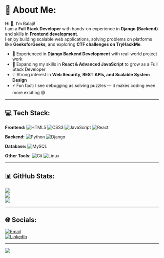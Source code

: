 # 💫 About Me:
Hi 👋, I'm Balaji!  
I am a **Full Stack Developer** with hands-on experience in **Django (Backend)** and skills in **Frontend development**.  
I enjoy building scalable web applications, solving problems on platforms like **GeeksforGeeks**, and exploring **CTF challenges on TryHackMe**.  

- 🔭 Experienced in **Django Backend Development** with real-world project work  
- 🌱 Expanding my skills in **React & Advanced JavaScript** to grow as a Full Stack Developer  
- 💡 Strong interest in **Web Security, REST APIs, and Scalable System Design**  
- ⚡ Fun fact: I see debugging as solving puzzles — it makes coding even more exciting 😅  

---

## 💻 Tech Stack:
**Frontend:** ![HTML5](https://img.shields.io/badge/html5-%23E34F26.svg?style=for-the-badge&logo=html5&logoColor=white) ![CSS3](https://img.shields.io/badge/css3-%231572B6.svg?style=for-the-badge&logo=css3&logoColor=white) ![JavaScript](https://img.shields.io/badge/javascript-%23323330.svg?style=for-the-badge&logo=javascript&logoColor=%23F7DF1E) ![React](https://img.shields.io/badge/react-%2320232a.svg?style=for-the-badge&logo=react&logoColor=%2361DAFB)  

**Backend:** ![Python](https://img.shields.io/badge/python-3670A0?style=for-the-badge&logo=python&logoColor=ffdd54) ![Django](https://img.shields.io/badge/django-%23092E20.svg?style=for-the-badge&logo=django&logoColor=white)  

**Database:** ![MySQL](https://img.shields.io/badge/mysql-4479A1.svg?style=for-the-badge&logo=mysql&logoColor=white)  

**Other Tools:** ![Git](https://img.shields.io/badge/git-%23F05033.svg?style=for-the-badge&logo=git&logoColor=white) ![Linux](https://img.shields.io/badge/Linux-FCC624?style=for-the-badge&logo=linux&logoColor=black)  

---

## 📊 GitHub Stats:
![](https://github-readme-stats.vercel.app/api?username=balajiinfo8&theme=dark&hide_border=false&include_all_commits=true&count_private=true)<br/>
![](https://nirzak-streak-stats.vercel.app/?user=balajiinfo8&theme=dark&hide_border=false)<br/>
![](https://github-readme-stats.vercel.app/api/top-langs/?username=balajiinfo8&theme=dark&hide_border=false&include_all_commits=true&count_private=true&layout=compact)

---

## 🌐 Socials:
[![Email](https://img.shields.io/badge/Email-D14836?logo=gmail&logoColor=white)](mailto:vinothkumarbalaji150@gmail.com)  
[![LinkedIn](https://img.shields.io/badge/LinkedIn-%230077B5.svg?logo=linkedin&logoColor=white)](https://www.linkedin.com/in/vjbalaji-00283a18a/)  

---

[![](https://visitcount.itsvg.in/api?id=balajiinfo8&icon=0&color=0)](https://visitcount.itsvg.in)
